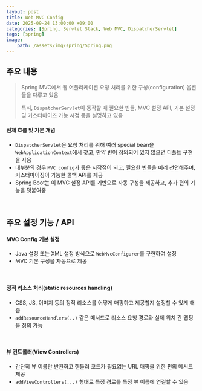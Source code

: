 ```yaml
---
layout: post
title: Web MVC Config
date: 2025-09-24 13:00:00 +09:00
categories: [Spring, Servlet Stack, Web MVC, DispatcherServlet]
tags: [spring]
image:
    path: /assets/img/spring/Spring.png
---
```


## 주요 내용

> Spring MVC에서 웹 어플리케이션 요청 처리를 위한 구성(configuration) 옵션들을 다루고 있음
>
> 특히, `DispatcherServlet`이 동작할 때 필요한 빈들, MVC 설정 API, 기본 설정 및 커스터마이즈 가능 시점 등을 설명하고 있음

#### 전체 흐름 및 기본 개념

- `DispatcherServlet`은 요청 처리를 위해 여러 special bean을 `WebApplicationContext`에서 찾고, 만약 빈이 정의되어 있지 않으면 디폴트 구현을 사용
- 대부분의 경우 `MVC config`가 좋은 시작점이 되고, 필요한 빈들을 미리 선언해주며, 커스터마이징이 가능한 콜백 API를 제공
- Spring Boot는 이 MVC 설정 API를 기반으로 자동 구성을 제공하고, 추가 편의 기능을 덧붙여줌

<br>

## 주요 설정 기능 / API

#### MVC Config 기본 설정

- Java 설정 또는 XML 설정 방식으로 `WebMvcConfigurer`를 구현하여 설정
- MVC 기본 구성을 자동으로 제공

<br>

#### 정적 리소스 처리(static resources handling)

- CSS, JS, 이미지 등의 정적 리소스를 어떻게 매핑하고 제공할지 설정할 수 있게 해줌
- `addResourceHandlers(..)` 같은 메서드로 리소스 요청 경로와 실제 위치 간 맵핑을 정의 가능

<br>

#### 뷰 컨트롤러(View Controllers)

- 간단히 뷰 이름만 반환하고 핸들러 코드가 필요없는 URL 매핑을 위한 편의 메서드 제공
- `addViewControllers(...)` 형대로 특정 경로를 특정 뷰 이름에 연결할 수 있음

<br>